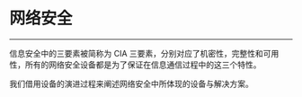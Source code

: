 # 网络安全

---

信息安全中的三要素被简称为 CIA 三要素，分别对应了机密性，完整性和可用性，所有的网络安全设备都是为了保证在信息通信过程中的这三个特性。

我们借用设备的演进过程来阐述网络安全中所体现的设备与解决方案。
